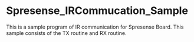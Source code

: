 # Spresense_IRCommucation_Sample
This is a sample program of IR  communication for Spresense Board. This sample consists of the TX routine and RX routine.
